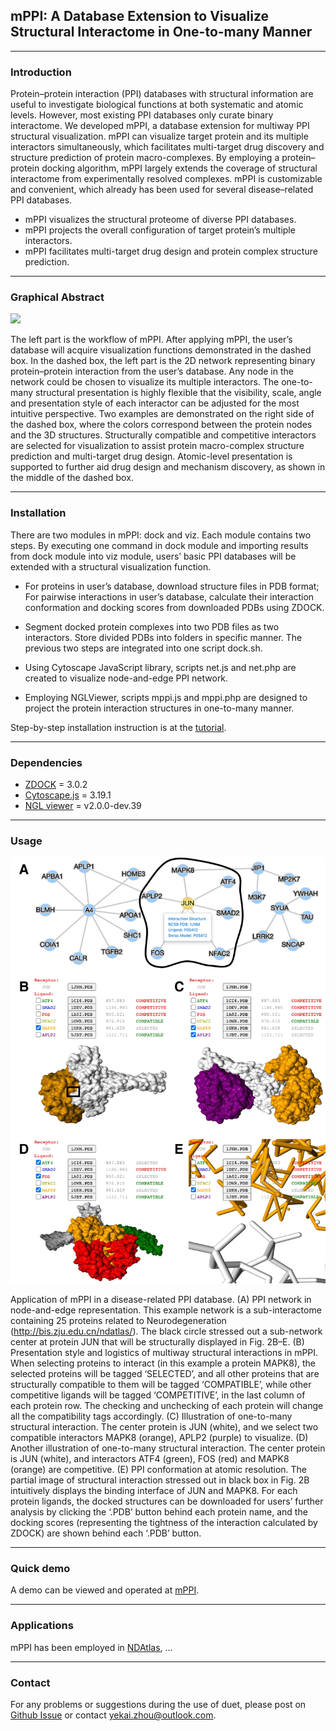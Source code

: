 ## mPPI: A Database Extension to Visualize Structural Interactome in One-to-many Manner

---
### Introduction

Protein–protein interaction (PPI) databases with structural information are useful to investigate biological functions at both systematic and atomic levels. However, most existing PPI databases only curate binary interactome. We developed mPPI, a database extension for multiway PPI structural visualization. mPPI can visualize target protein and its multiple interactors simultaneously, which facilitates multi-target drug discovery and structure prediction of protein macro-complexes. By employing a protein–protein docking algorithm, mPPI largely extends the coverage of structural interactome from experimentally resolved complexes. mPPI is customizable and convenient, which already has been used for several disease–related PPI databases.

- mPPI visualizes the structural proteome of diverse PPI databases.
- mPPI projects the overall configuration of target protein’s multiple interactors.
- mPPI facilitates multi-target drug design and protein complex structure prediction.

---
### Graphical Abstract

![](graphical_abstract.png)

The left part is the workflow of mPPI. After applying mPPI, the user’s database will acquire visualization functions demonstrated in the dashed box. In the dashed box, the left part is the 2D network representing binary protein–protein interaction from the user’s database. Any node in the network could be chosen to visualize its multiple interactors. The one-to-many structural presentation is highly flexible that the visibility, scale, angle and presentation style of each interactor can be adjusted for the most intuitive perspective. Two examples are demonstrated on the right side of the dashed box, where the colors correspond between the protein nodes and the 3D structures. Structurally compatible and competitive interactors are selected for visualization to assist protein macro-complex structure prediction and multi-target drug design. Atomic-level presentation is supported to further aid drug design and mechanism discovery, as shown in the middle of the dashed box.

---
### Installation
There are two modules in mPPI: dock and viz. Each module contains two steps. By executing one command in dock module and importing results from dock module into viz module, users’ basic PPI databases will be extended with a structural visualization function.

- For proteins in user’s database, download structure files in PDB format; For pairwise interactions in user’s database, calculate their interaction conformation and docking scores from downloaded PDBs using ZDOCK.

- Segment docked protein complexes into two PDB files as two interactors. Store divided PDBs into folders in specific manner. The previous two steps are integrated into one script dock.sh.

- Using Cytoscape JavaScript library, scripts net.js and net.php are created to visualize node-and-edge PPI network.

- Employing NGLViewer, scripts mppi.js and mppi.php are designed to project the protein interaction structures in one-to-many manner.

Step-by-step installation instruction is at the [tutorial](https://github.com/yekaizhou/mppi/blob/main/tutorial.pdf).

---
### Dependencies

- [ZDOCK](https://zlab.umassmed.edu/zdockconv3d/) = 3.0.2
- [Cytoscape.js](https://js.cytoscape.org/) = 3.19.1
- [NGL viewer](https://nglviewer.org/) = v2.0.0-dev.39

---
### Usage

![](example_application.jpg)

Application of mPPI in a disease-related PPI database. (A) PPI network in node-and-edge representation. This example network is a sub-interactome containing 25 proteins related to Neurodegeneration (http://bis.zju.edu.cn/ndatlas/). The black circle stressed out a sub-network center at protein JUN that will be structurally displayed in Fig. 2B–E. (B) Presentation style and logistics of multiway structural interactions in mPPI. When selecting proteins to interact (in this example a protein MAPK8), the selected proteins will be tagged ‘SELECTED’, and all other proteins that are structurally compatible to them will be tagged ‘COMPATIBLE’, while other competitive ligands will be tagged ‘COMPETITIVE’, in the last column of each protein row. The checking and unchecking of each protein will change all the compatibility tags accordingly. (C) Illustration of one-to-many structural interaction. The center protein is JUN (white), and we select two compatible interactors MAPK8 (orange), APLP2 (purple) to visualize. (D) Another illustration of one-to-many structural interaction. The center protein is JUN (white), and interactors ATF4 (green), FOS (red) and MAPK8 (orange) are competitive. (E) PPI conformation at atomic resolution. The partial image of structural interaction stressed out in black box in Fig. 2B intuitively displays the binding interface of JUN and MAPK8. For each protein ligands, the docked structures can be downloaded for users’ further analysis by clicking the ‘.PDB’ button behind each protein name, and the docking scores (representing the tightness of the interaction calculated by ZDOCK) are shown behind each ‘.PDB’ button.

---
### Quick demo

A demo can be viewed and operated at [mPPI](http://bis.zju.edu.cn/mppi/).

---
### Applications

mPPI has been employed in [NDAtlas](http://bis.zju.edu.cn/ndatlas/), ...

---
### Contact

For any problems or suggestions during the use of duet, please post on [Github Issue](https://github.com/yekaizhou/duet/issues) or contact yekai.zhou@outlook.com.
